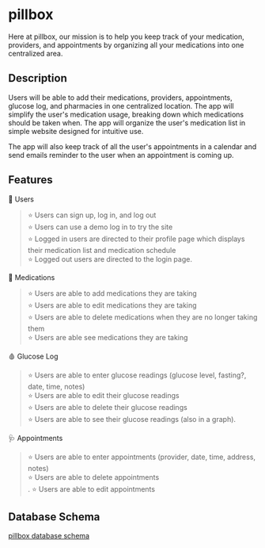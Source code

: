 # pillbox

Here at pillbox, our mission is to help you keep track of your medication, providers, and appointments by organizing all your medications into one centralized area. 

## Description

Users will be able to add their medications, providers, appointments, glucose log, and pharmacies in one centralized location. The app will simplify the user's medication usage, breaking down which medications should be taken when. The app will organize the user's medication list in simple website designed for intuitive use.

The app will also keep track of all the user's appointments in a calendar and send emails reminder to the user when an appointment is coming up. 


## Features

:star2:	 Users  <br />
>:star:  Users can sign up, log in, and log out  <br />
>   :star:  Users can use a demo log in to try the site  <br />
>   :star:  Logged in users are directed to their profile page which displays their medication list and medication schedule  <br />
>   :star:  Logged out users are directed to the login page.  <br />

:pill:	 Medications  <br />
>   :star:  Users are able to add medications they are taking  <br />
>   :star:  Users are able to edit medications they are taking  <br />
>   :star:  Users are able to delete medications when they are no longer taking them  <br />
>   :star:  Users are able see medications they are taking  <br />

:drop_of_blood:		 Glucose Log  <br />
>   :star:  Users are able to enter glucose readings (glucose level, fasting?, date, time, notes)  <br />
>   :star:  Users are able to edit their glucose readings  <br /> 
>   :star:  Users are able to delete their glucose readings  <br />
>   :star:  Users are able to see their glucose readings (also in a graph).  <br />

:stethoscope:		 Appointments  <br />
>   :star:  Users are able to enter appointments (provider, date, time, address, notes)  <br />
>   :star:  Users are able to delete appointments  <br /> 
.   :star:  Users are able to edit appointments  <br />


## Database Schema

[pillbox database schema](https://dbdiagram.io/d/pillbox-651ce67affbf5169f0fc52b1)
